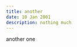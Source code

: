 ```yaml
---
title: another
date: 10 Jan 2001
description: nothing much
---
```


<QuickStart>
another one
</QuickStart>
